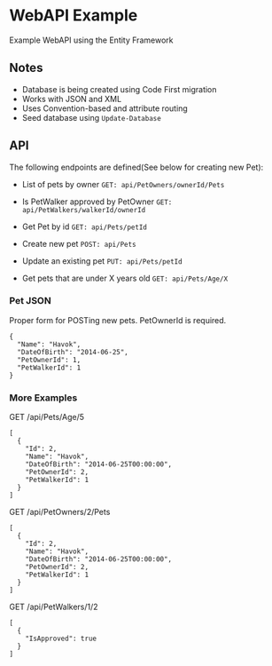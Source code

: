 # WebAPI Example

Example WebAPI using the Entity Framework

## Notes

* Database is being created using Code First migration
* Works with JSON and XML
* Uses Convention-based and attribute routing
* Seed database using ```Update-Database```

## API 

The following endpoints are defined(See below for creating new Pet):

* List of pets by owner ```GET: api/PetOwners/ownerId/Pets```

* Is PetWalker approved by PetOwner ```GET: api/PetWalkers/walkerId/ownerId```

* Get Pet by id ```GET: api/Pets/petId```

* Create new pet ```POST: api/Pets```

* Update an existing pet ```PUT: api/Pets/petId```

* Get pets that are under X years old ```GET: api/Pets/Age/X```

### Pet JSON

Proper form for POSTing new pets. PetOwnerId is required.

```
{
  "Name": "Havok",
  "DateOfBirth": "2014-06-25",
  "PetOwnerId": 1,
  "PetWalkerId": 1
}
```

### More Examples

GET /api/Pets/Age/5
```
[
  {
    "Id": 2,
    "Name": "Havok",
    "DateOfBirth": "2014-06-25T00:00:00",
    "PetOwnerId": 2,
    "PetWalkerId": 1
  }
]
```

GET /api/PetOwners/2/Pets
```
[
  {
    "Id": 2,
    "Name": "Havok",
    "DateOfBirth": "2014-06-25T00:00:00",
    "PetOwnerId": 2,
    "PetWalkerId": 1
  }
]
```

GET /api/PetWalkers/1/2
```
[
  {
    "IsApproved": true
  }
]
```
